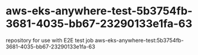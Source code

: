 # aws-eks-anywhere-test-5b3754fb-3681-4035-bb67-23290133e1fa-63
repository for use with E2E test job aws-eks-anywhere-test:5b3754fb-3681-4035-bb67-23290133e1fa-63
